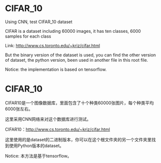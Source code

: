 # CIFAR_10
Using CNN, test CIFAR_10 dataset

CIFAR is a dataset including 60000 images, it has ten classes, 6000 samples for each class

Link: http://www.cs.toronto.edu/~kriz/cifar.html

But the binary version of the dataset is used, you can find the other version of dataset, the python version, been used in another file
in this root file.

Notice: the implementation is based on tensorflow.

# CIFAR_10
CIFAR10是一个图像数据库，里面包含了十个种类60000张图片，每个种类平均6000张左右。

这里采用CNN网络来对这个数据库进行测试。

CIFAR10：http://www.cs.toronto.edu/~kriz/cifar.html

这里使用的是dataset的二进制版本，你可以在这个根文件夹的另一个文件夹里找到使用Python版本的dataset。

Notice: 本方法是基于tensorflow。
